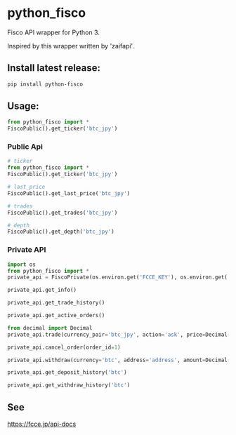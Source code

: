 # python_fisco

Fisco API wrapper for Python 3.

Inspired by this wrapper written by 'zaifapi'.
 
## Install latest release:

```bash
pip install python-fisco
```

## Usage:

```python
from python_fisco import *
FiscoPublic().get_ticker('btc_jpy')
```

### Public Api

```python
# ticker
from python_fisco import *
FiscoPublic().get_ticker('btc_jpy')

# last_price
FiscoPublic().get_last_price('btc_jpy')

# trades
FiscoPublic().get_trades('btc_jpy')

# depth
FiscoPublic().get_depth('btc_jpy')

```

### Private API

```python
import os
from python_fisco import *
private_api = FiscoPrivate(os.environ.get('FCCE_KEY'), os.environ.get('FCCE_SECRET'))

private_api.get_info()

private_api.get_trade_history()

private_api.get_active_orders()

from decimal import Decimal
private_api.trade(currency_pair='btc_jpy', action='ask', price=Decimal(70000), amount=Decimal(0.001))

private_api.cancel_order(order_id=1)

private_api.withdraw(currency='btc', address='address', amount=Decimal(0.001))

private_api.get_deposit_history('btc')

private_api.get_withdraw_history('btc')
```


## See

https://fcce.jp/api-docs

